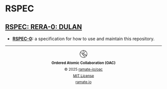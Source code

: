 # RSPEC

<!--START OAC INDEX: DO NOT REMOVE THIS LINE -->
## [RSPEC: RERA-0: DULAN](rera-000-000-000-dulan/README.md)
- **[RSPEC-0](/rspec/rera-000-000-000-dulan/rspec-000-000-000/README.md):** a specification for how to use and maintain this repository.

<!--OAC FOOTER: DO NOT REMOVE THIS LINE-->
---

<div align="center">
  <a href="https://github.com/ramate-io/oac">
    <picture>
      <source srcset="/assets/oac-inverted-transparent.png" media="(prefers-color-scheme: dark)">
      <img height="24" src="/assets/oac-transparent.png" alt="OAC"/>
    </picture>
  </a>
  <br/>
  <sub>
    <b>Ordered Atomic Collaboration (OAC)</b>
    <br/>
    &copy; 2025 <a href="https://github.com/ramate-io/oac">ramate-io/oac</a>
    <br/>
    <a href="https://github.com/ramate-io/oac/blob/main/LICENSE">MIT License</a>
    <br/>
    <a href="https://www.ramate.io">ramate.io</a>
  </sub>
</div>

<!--END OAC INDEX: DO NOT REMOVE THIS LINE -->
